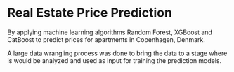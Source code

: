 # Real Estate Price Prediction
By applying machine learning algorithms Random Forest, XGBoost and CatBoost to predict prices for apartments in Copenhagen, Denmark. 

A large data wrangling process was done to bring the data to a stage where is would be analyzed and used as input for training the prediction models.
